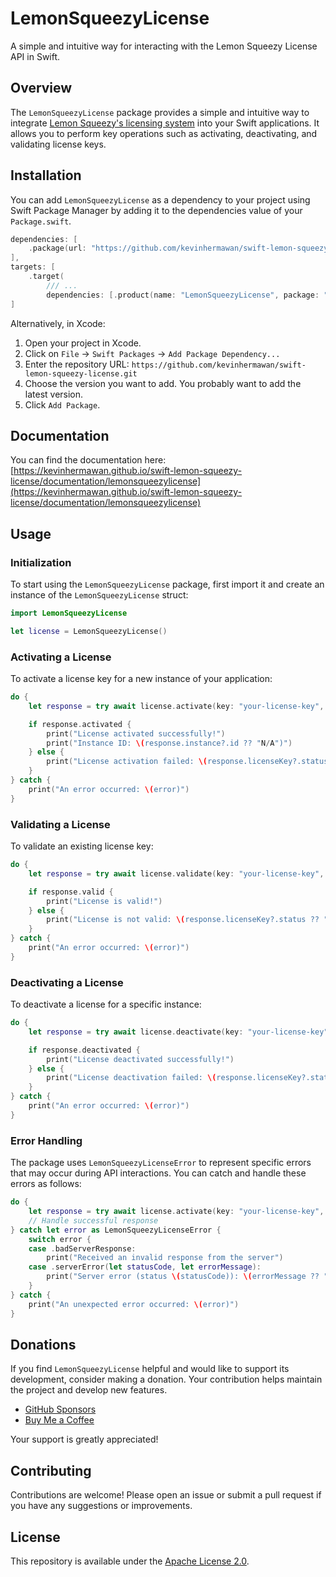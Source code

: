 # LemonSqueezyLicense

A simple and intuitive way for interacting with the Lemon Squeezy License API in Swift.

## Overview

The `LemonSqueezyLicense` package provides a simple and intuitive way to integrate [Lemon Squeezy's licensing system](https://docs.lemonsqueezy.com/help/licensing/license-api) into your Swift applications. It allows you to perform key operations such as activating, deactivating, and validating license keys.

## Installation

You can add `LemonSqueezyLicense` as a dependency to your project using Swift Package Manager by adding it to the dependencies value of your `Package.swift`.

```swift
dependencies: [
    .package(url: "https://github.com/kevinhermawan/swift-lemon-squeezy-license.git", .upToNextMajor(from: "1.0.0"))
],
targets: [
    .target(
        /// ...
        dependencies: [.product(name: "LemonSqueezyLicense", package: "swift-lemon-squeezy-license")])
]
```

Alternatively, in Xcode:

1. Open your project in Xcode.
2. Click on `File` -> `Swift Packages` -> `Add Package Dependency...`
3. Enter the repository URL: `https://github.com/kevinhermawan/swift-lemon-squeezy-license.git`
4. Choose the version you want to add. You probably want to add the latest version.
5. Click `Add Package`.

## Documentation

You can find the documentation here: [https://kevinhermawan.github.io/swift-lemon-squeezy-license/documentation/lemonsqueezylicense](https://kevinhermawan.github.io/swift-lemon-squeezy-license/documentation/lemonsqueezylicense)

## Usage

### Initialization

To start using the `LemonSqueezyLicense` package, first import it and create an instance of the `LemonSqueezyLicense` struct:

```swift
import LemonSqueezyLicense

let license = LemonSqueezyLicense()
```

### Activating a License

To activate a license key for a new instance of your application:

```swift
do {
    let response = try await license.activate(key: "your-license-key", instanceName: "User's Mac")

    if response.activated {
        print("License activated successfully!")
        print("Instance ID: \(response.instance?.id ?? "N/A")")
    } else {
        print("License activation failed: \(response.licenseKey?.status ?? "Unknown status")")
    }
} catch {
    print("An error occurred: \(error)")
}
```

### Validating a License

To validate an existing license key:

```swift
do {
    let response = try await license.validate(key: "your-license-key", instanceId: "instance-id")

    if response.valid {
        print("License is valid!")
    } else {
        print("License is not valid: \(response.licenseKey?.status ?? "Unknown status")")
    }
} catch {
    print("An error occurred: \(error)")
}
```

### Deactivating a License

To deactivate a license for a specific instance:

```swift
do {
    let response = try await license.deactivate(key: "your-license-key", instanceId: "instance-id")

    if response.deactivated {
        print("License deactivated successfully!")
    } else {
        print("License deactivation failed: \(response.licenseKey?.status ?? "Unknown status")")
    }
} catch {
    print("An error occurred: \(error)")
}
```

### Error Handling

The package uses `LemonSqueezyLicenseError` to represent specific errors that may occur during API interactions. You can catch and handle these errors as follows:

```swift
do {
    let response = try await license.activate(key: "your-license-key", instanceName: "User's Mac")
    // Handle successful response
} catch let error as LemonSqueezyLicenseError {
    switch error {
    case .badServerResponse:
        print("Received an invalid response from the server")
    case .serverError(let statusCode, let errorMessage):
        print("Server error (status \(statusCode)): \(errorMessage ?? "No error message provided")")
    }
} catch {
    print("An unexpected error occurred: \(error)")
}
```

## Donations

If you find `LemonSqueezyLicense` helpful and would like to support its development, consider making a donation. Your contribution helps maintain the project and develop new features.

- [GitHub Sponsors](https://github.com/sponsors/kevinhermawan)
- [Buy Me a Coffee](https://buymeacoffee.com/kevinhermawan)

Your support is greatly appreciated!

## Contributing

Contributions are welcome! Please open an issue or submit a pull request if you have any suggestions or improvements.

## License

This repository is available under the [Apache License 2.0](LICENSE).
